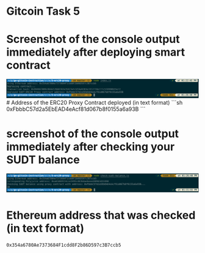 
# Gitcoin Task 5

# Screenshot of the console output immediately after deploying smart contract
<img src="./deploy.png">
# Address of the ERC20 Proxy Contract deployed (in text format)
```sh
0xFbbbC57d2a5EbEAD4eAcf81d067b8f0155a6a93B
```

# screenshot of the console output immediately after checking your SUDT balance 
<img src="./check_balance.png">

# Ethereum address that was checked (in text format)
```sh
0x354a6780Ae7373684F1cdd8F2b86D597c3B7ccb5
```


